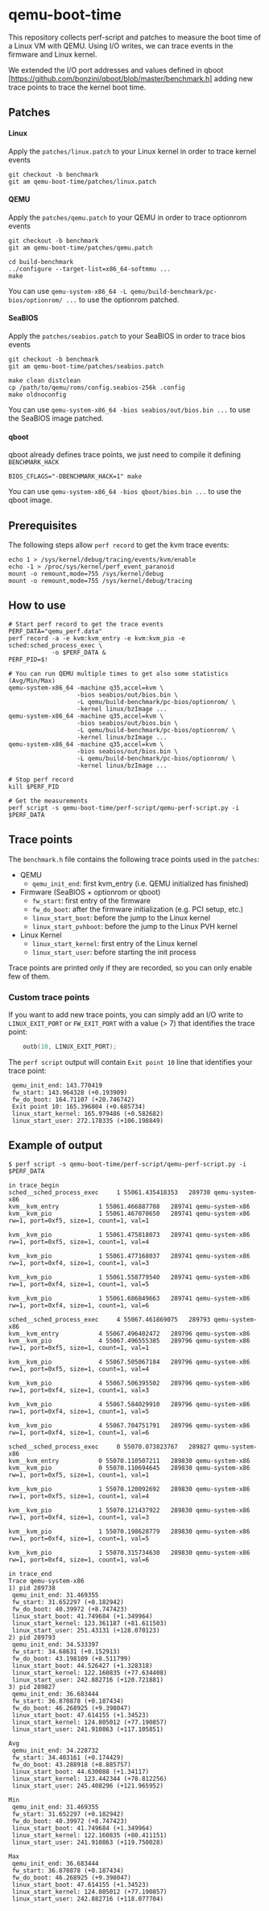 # qemu-boot-time

This repository collects perf-script and patches to measure the boot time
of a Linux VM with QEMU. Using I/O writes, we can trace events in the firmware
and Linux kernel.

We extended the I/O port addresses and values defined in qboot
[https://github.com/bonzini/qboot/blob/master/benchmark.h] adding new trace
points to trace the kernel boot time.


## Patches

#### Linux
Apply the `patches/linux.patch` to your Linux kernel in order to trace kernel
events
```shell
git checkout -b benchmark
git am qemu-boot-time/patches/linux.patch
```
#### QEMU
Apply the `patches/qemu.patch` to your QEMU in order to trace optionrom
events
```shell
git checkout -b benchmark
git am qemu-boot-time/patches/qemu.patch

cd build-benchmark
../configure --target-list=x86_64-softmmu ...
make
```
You can use `qemu-system-x86_64 -L qemu/build-benchmark/pc-bios/optionrom/ ...`
to use the optionrom patched.
#### SeaBIOS
Apply the `patches/seabios.patch` to your SeaBIOS in order to trace bios
events
```shell
git checkout -b benchmark
git am qemu-boot-time/patches/seabios.patch

make clean distclean
cp /path/to/qemu/roms/config.seabios-256k .config
make oldnoconfig
```
You can use `qemu-system-x86_64 -bios seabios/out/bios.bin ...` to use the
SeaBIOS image patched.
#### qboot
qboot already defines trace points, we just need to compile it defining
`BENCHMARK_HACK`

```shell
BIOS_CFLAGS="-DBENCHMARK_HACK=1" make
```
You can use `qemu-system-x86_64 -bios qboot/bios.bin ...` to use the qboot
image.


## Prerequisites
The following steps allow `perf record` to get the kvm trace events:

```shell
echo 1 > /sys/kernel/debug/tracing/events/kvm/enable
echo -1 > /proc/sys/kernel/perf_event_paranoid
mount -o remount,mode=755 /sys/kernel/debug
mount -o remount,mode=755 /sys/kernel/debug/tracing
```


## How to use

```shell
# Start perf record to get the trace events
PERF_DATA="qemu_perf.data"
perf record -a -e kvm:kvm_entry -e kvm:kvm_pio -e sched:sched_process_exec \
            -o $PERF_DATA &
PERF_PID=$!

# You can run QEMU multiple times to get also some statistics (Avg/Min/Max)
qemu-system-x86_64 -machine q35,accel=kvm \
                   -bios seabios/out/bios.bin \
                   -L qemu/build-benchmark/pc-bios/optionrom/ \
                   -kernel linux/bzImage ...
qemu-system-x86_64 -machine q35,accel=kvm \
                   -bios seabios/out/bios.bin \
                   -L qemu/build-benchmark/pc-bios/optionrom/ \
                   -kernel linux/bzImage ...
qemu-system-x86_64 -machine q35,accel=kvm \
                   -bios seabios/out/bios.bin \
                   -L qemu/build-benchmark/pc-bios/optionrom/ \
                   -kernel linux/bzImage ...

# Stop perf record
kill $PERF_PID

# Get the measurements
perf script -s qemu-boot-time/perf-script/qemu-perf-script.py -i $PERF_DATA

```


## Trace points

The `benchmark.h` file contains the following trace points used in the
`patches`:
* QEMU
  * `qemu_init_end`: first kvm_entry (i.e. QEMU initialized has finished)
* Firmware (SeaBIOS + optionrom or qboot)
  * `fw_start`: first entry of the firmware
  * `fw_do_boot`: after the firmware initialization (e.g. PCI setup, etc.)
  * `linux_start_boot`: before the jump to the Linux kernel
  * `linux_start_pvhboot`: before the jump to the Linux PVH kernel
* Linux Kernel
  * `linux_start_kernel`: first entry of the Linux kernel
  * `linux_start_user`: before starting the init process

Trace points are printed only if they are recorded, so you can only enable
few of them.

### Custom trace points
If you want to add new trace points, you can simply add an I/O write to
`LINUX_EXIT_PORT` or `FW_EXIT_PORT` with a value (> 7) that identifies the
trace point:
```c
    outb(10, LINUX_EXIT_PORT);
```
The `perf script` output will contain `Exit point 10` line that identifies your
trace point:

```shell
 qemu_init_end: 143.770419
 fw_start: 143.964328 (+0.193909)
 fw_do_boot: 164.71107 (+20.746742)
 Exit point 10: 165.396804 (+0.685734)
 linux_start_kernel: 165.979486 (+0.582682)
 linux_start_user: 272.178335 (+106.198849)
```


## Example of output
```shell
$ perf script -s qemu-boot-time/perf-script/qemu-perf-script.py -i $PERF_DATA

in trace_begin
sched__sched_process_exec     1 55061.435418353   289738 qemu-system-x86      
kvm__kvm_entry           1 55061.466887708   289741 qemu-system-x86      
kvm__kvm_pio             1 55061.467070650   289741 qemu-system-x86      rw=1, port=0xf5, size=1, count=1, val=1

kvm__kvm_pio             1 55061.475818073   289741 qemu-system-x86      rw=1, port=0xf5, size=1, count=1, val=4

kvm__kvm_pio             1 55061.477168037   289741 qemu-system-x86      rw=1, port=0xf4, size=1, count=1, val=3

kvm__kvm_pio             1 55061.558779540   289741 qemu-system-x86      rw=1, port=0xf4, size=1, count=1, val=5

kvm__kvm_pio             1 55061.686849663   289741 qemu-system-x86      rw=1, port=0xf4, size=1, count=1, val=6

sched__sched_process_exec     4 55067.461869075   289793 qemu-system-x86      
kvm__kvm_entry           4 55067.496402472   289796 qemu-system-x86      
kvm__kvm_pio             4 55067.496555385   289796 qemu-system-x86      rw=1, port=0xf5, size=1, count=1, val=1

kvm__kvm_pio             4 55067.505067184   289796 qemu-system-x86      rw=1, port=0xf5, size=1, count=1, val=4

kvm__kvm_pio             4 55067.506395502   289796 qemu-system-x86      rw=1, port=0xf4, size=1, count=1, val=3

kvm__kvm_pio             4 55067.584029910   289796 qemu-system-x86      rw=1, port=0xf4, size=1, count=1, val=5

kvm__kvm_pio             4 55067.704751791   289796 qemu-system-x86      rw=1, port=0xf4, size=1, count=1, val=6

sched__sched_process_exec     0 55070.073823767   289827 qemu-system-x86      
kvm__kvm_entry           0 55070.110507211   289830 qemu-system-x86      
kvm__kvm_pio             0 55070.110694645   289830 qemu-system-x86      rw=1, port=0xf5, size=1, count=1, val=1

kvm__kvm_pio             1 55070.120092692   289830 qemu-system-x86      rw=1, port=0xf5, size=1, count=1, val=4

kvm__kvm_pio             1 55070.121437922   289830 qemu-system-x86      rw=1, port=0xf4, size=1, count=1, val=3

kvm__kvm_pio             1 55070.198628779   289830 qemu-system-x86      rw=1, port=0xf4, size=1, count=1, val=5

kvm__kvm_pio             1 55070.315734630   289830 qemu-system-x86      rw=1, port=0xf4, size=1, count=1, val=6

in trace_end
Trace qemu-system-x86
1) pid 289738
 qemu_init_end: 31.469355
 fw_start: 31.652297 (+0.182942)
 fw_do_boot: 40.39972 (+8.747423)
 linux_start_boot: 41.749684 (+1.349964)
 linux_start_kernel: 123.361187 (+81.611503)
 linux_start_user: 251.43131 (+128.070123)
2) pid 289793
 qemu_init_end: 34.533397
 fw_start: 34.68631 (+0.152913)
 fw_do_boot: 43.198109 (+8.511799)
 linux_start_boot: 44.526427 (+1.328318)
 linux_start_kernel: 122.160835 (+77.634408)
 linux_start_user: 242.882716 (+120.721881)
3) pid 289827
 qemu_init_end: 36.683444
 fw_start: 36.870878 (+0.187434)
 fw_do_boot: 46.268925 (+9.398047)
 linux_start_boot: 47.614155 (+1.34523)
 linux_start_kernel: 124.805012 (+77.190857)
 linux_start_user: 241.910863 (+117.105851)

Avg
 qemu_init_end: 34.228732
 fw_start: 34.403161 (+0.174429)
 fw_do_boot: 43.288918 (+8.885757)
 linux_start_boot: 44.630088 (+1.34117)
 linux_start_kernel: 123.442344 (+78.812256)
 linux_start_user: 245.408296 (+121.965952)

Min
 qemu_init_end: 31.469355
 fw_start: 31.652297 (+0.182942)
 fw_do_boot: 40.39972 (+8.747423)
 linux_start_boot: 41.749684 (+1.349964)
 linux_start_kernel: 122.160835 (+80.411151)
 linux_start_user: 241.910863 (+119.750028)

Max
 qemu_init_end: 36.683444
 fw_start: 36.870878 (+0.187434)
 fw_do_boot: 46.268925 (+9.398047)
 linux_start_boot: 47.614155 (+1.34523)
 linux_start_kernel: 124.805012 (+77.190857)
 linux_start_user: 242.882716 (+118.077704)
```
